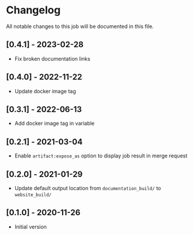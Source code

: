 # Changelog
All notable changes to this job will be documented in this file.

## [0.4.1] - 2023-02-28
* Fix broken documentation links

## [0.4.0] - 2022-11-22
* Update docker image tag

## [0.3.1] - 2022-06-13
* Add docker image tag in variable 

## [0.2.1] - 2021-03-04
* Enable `artifact:expose_as` option to display job result in merge request

## [0.2.0] - 2021-01-29
* Update default output location from `documentation_build/` to `website_build/`

## [0.1.0] - 2020-11-26
* Initial version
